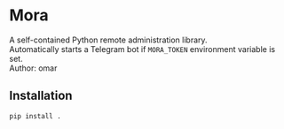 # Mora

A self-contained Python remote administration library.  
Automatically starts a Telegram bot if `MORA_TOKEN` environment variable is set.  
Author: omar

## Installation

```bash
pip install .
